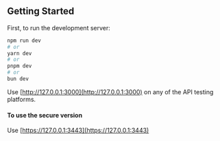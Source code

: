 ## Getting Started

First, to run the development server:

```bash
npm run dev
# or
yarn dev
# or
pnpm dev
# or
bun dev
```

Use [http://127.0.0.1:3000](http://127.0.0.1:3000) on any of the API testing platforms.

#### To use the secure version

Use [https://127.0.0.1:3443](https://127.0.0.1:3443)
